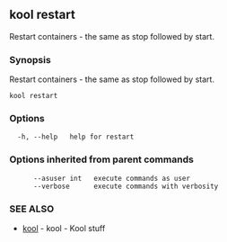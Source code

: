 ## kool restart

Restart containers - the same as stop followed by start.

### Synopsis

Restart containers - the same as stop followed by start.

```
kool restart
```

### Options

```
  -h, --help   help for restart
```

### Options inherited from parent commands

```
      --asuser int   execute commands as user
      --verbose      execute commands with verbosity
```

### SEE ALSO

* [kool](kool.md)	 - kool - Kool stuff

